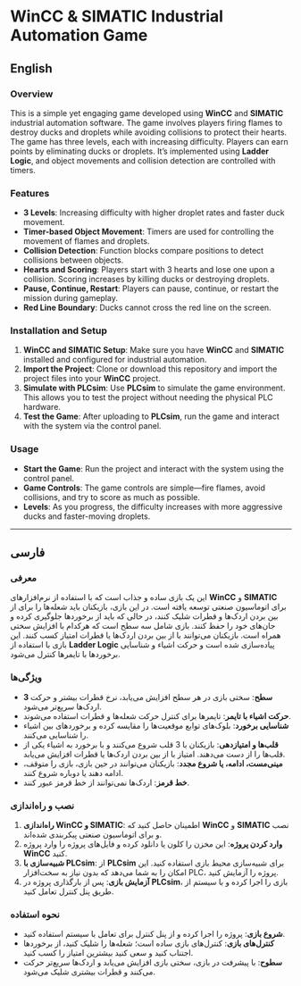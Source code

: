 # WinCC & SIMATIC Industrial Automation Game

## English

### Overview

This is a simple yet engaging game developed using **WinCC** and **SIMATIC** industrial automation software. The game involves players firing flames to destroy ducks and droplets while avoiding collisions to protect their hearts. The game has three levels, each with increasing difficulty. Players can earn points by eliminating ducks or droplets. It’s implemented using **Ladder Logic**, and object movements and collision detection are controlled with timers.

### Features

- **3 Levels**: Increasing difficulty with higher droplet rates and faster duck movement.
- **Timer-based Object Movement**: Timers are used for controlling the movement of flames and droplets.
- **Collision Detection**: Function blocks compare positions to detect collisions between objects.
- **Hearts and Scoring**: Players start with 3 hearts and lose one upon a collision. Scoring increases by killing ducks or destroying droplets.
- **Pause, Continue, Restart**: Players can pause, continue, or restart the mission during gameplay.
- **Red Line Boundary**: Ducks cannot cross the red line on the screen.

### Installation and Setup

1. **WinCC and SIMATIC Setup**: Make sure you have **WinCC** and **SIMATIC** installed and configured for industrial automation.
2. **Import the Project**: Clone or download this repository and import the project files into your **WinCC** project.
3. **Simulate with PLCsim**: Use **PLCsim** to simulate the game environment. This allows you to test the project without needing the physical PLC hardware.
4. **Test the Game**: After uploading to **PLCsim**, run the game and interact with the system via the control panel.

### Usage

- **Start the Game**: Run the project and interact with the system using the control panel.
- **Game Controls**: The game controls are simple—fire flames, avoid collisions, and try to score as much as possible.
- **Levels**: As you progress, the difficulty increases with more aggressive ducks and faster-moving droplets.

---

## فارسی

### معرفی

این یک بازی ساده و جذاب است که با استفاده از نرم‌افزارهای **WinCC** و **SIMATIC** برای اتوماسیون صنعتی توسعه یافته است. در این بازی، بازیکنان باید شعله‌ها را برای از بین بردن اردک‌ها و قطرات شلیک کنند، در حالی که باید از برخوردها جلوگیری کرده و جان‌های خود را حفظ کنند. بازی شامل سه سطح است که هرکدام با افزایش سختی همراه است. بازیکنان می‌توانند با از بین بردن اردک‌ها یا قطرات امتیاز کسب کنند. این بازی با استفاده از **Ladder Logic** پیاده‌سازی شده است و حرکت اشیاء و شناسایی برخوردها با تایمرها کنترل می‌شود.

### ویژگی‌ها

- **3 سطح**: سختی بازی در هر سطح افزایش می‌یابد، نرخ قطرات بیشتر و حرکت اردک‌ها سریع‌تر می‌شود.
- **حرکت اشیاء با تایمر**: تایمرها برای کنترل حرکت شعله‌ها و قطرات استفاده می‌شوند.
- **شناسایی برخورد**: بلوک‌های توابع موقعیت‌ها را مقایسه کرده و برخوردهای بین اشیاء را شناسایی می‌کنند.
- **قلب‌ها و امتیازدهی**: بازیکنان با 3 قلب شروع می‌کنند و با برخورد به اشیاء یکی از قلب‌ها را از دست می‌دهند. امتیاز با از بین بردن اردک‌ها یا قطرات افزایش می‌یابد.
- **مینی‌مست، ادامه، یا شروع مجدد**: بازیکنان می‌توانند در حین بازی، بازی را متوقف، ادامه دهند یا دوباره شروع کنند.
- **خط قرمز**: اردک‌ها نمی‌توانند از خط قرمز عبور کنند.

### نصب و راه‌اندازی

1. **راه‌اندازی WinCC و SIMATIC**: اطمینان حاصل کنید که **WinCC** و **SIMATIC** نصب و برای اتوماسیون صنعتی پیکربندی شده‌اند.
2. **وارد کردن پروژه**: این مخزن را کلون یا دانلود کرده و فایل‌های پروژه را وارد پروژه **WinCC** کنید.
3. **شبیه‌سازی با PLCsim**: از **PLCsim** برای شبیه‌سازی محیط بازی استفاده کنید. این امکان را به شما می‌دهد که بدون نیاز به سخت‌افزار PLC، پروژه را آزمایش کنید.
4. **آزمایش بازی**: پس از بارگذاری پروژه در **PLCsim**، بازی را اجرا کرده و با سیستم از طریق پنل کنترل تعامل کنید.

### نحوه استفاده

- **شروع بازی**: پروژه را اجرا کرده و از پنل کنترل برای تعامل با سیستم استفاده کنید.
- **کنترل‌های بازی**: کنترل‌های بازی ساده است؛ شعله‌ها را شلیک کنید، از برخوردها اجتناب کنید و سعی کنید بیشترین امتیاز را کسب کنید.
- **سطوح**: با پیشرفت در بازی، سختی بازی افزایش می‌یابد و اردک‌ها سریع‌تر حرکت می‌کنند و قطرات بیشتری شلیک می‌شود.
